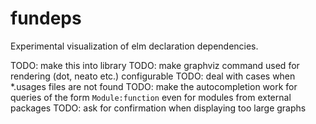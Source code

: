 # fundeps

Experimental visualization of elm declaration dependencies.

TODO: make this into library
TODO: make graphviz command used for rendering (dot, neato etc.) configurable
TODO: deal with cases when \*.usages files are not found
TODO: make the autocompletion work for queries of the form `Module:function` even for modules from external packages
TODO: ask for confirmation when displaying too large graphs
